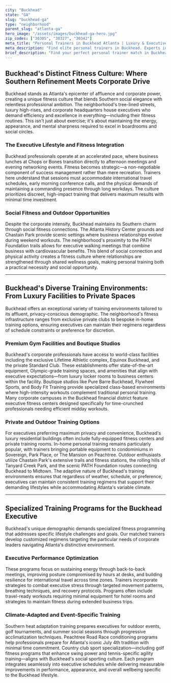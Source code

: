 ```yaml
---
city: "Buckhead"
state: "GA"
slug: "buckhead-ga"
type: "neighborhood"
parent_slug: "atlanta-ga"
hero_image: "/assets/images/buckhead-ga-hero.jpg"
zip_codes: ["30305", "30327", "30342"]
meta_title: "Personal Trainers in Buckhead Atlanta | Luxury & Executive Fitness"
meta_description: "Find elite personal trainers in Buckhead. Experts in Chastain Park running, private club training, and high-end luxury residential amenities."
brief_description: "Find your perfect personal trainer match in Buckhead, Atlanta. Our elite service connects busy corporate executives and affluent professionals with certified trainers who understand your demanding schedule and high-performance goals. Whether you need pre-dawn sessions before heading to the office, lunchtime workouts near corporate campuses, or evening training to de-stress, we match you with specialists in executive fitness, Southern heat adaptation, and time-efficient programming. Stop wasting time searching and start achieving optimal results with a trainer tailored to Buckhead's fast-paced, success-driven lifestyle. Get matched today and transform your fitness journey."
---
```

## Buckhead's Distinct Fitness Culture: Where Southern Refinement Meets Corporate Drive

Buckhead stands as Atlanta's epicenter of affluence and corporate power, creating a unique fitness culture that blends Southern social elegance with relentless professional ambition. The neighborhood's tree-lined streets, luxury high-rises, and corporate headquarters house executives who demand efficiency and excellence in everything—including their fitness routines. This isn't just about exercise; it's about maintaining the energy, appearance, and mental sharpness required to excel in boardrooms and social circles.

### The Executive Lifestyle and Fitness Integration

Buckhead professionals operate at an accelerated pace, where business lunches at Chops or Bones transition directly to afternoon meetings and evening networking events. Fitness becomes strategic—a non-negotiable component of success management rather than mere recreation. Trainers here understand that sessions must accommodate international travel schedules, early morning conference calls, and the physical demands of maintaining a commanding presence through long workdays. The culture prioritizes discreet, high-impact training that delivers maximum results with minimal time investment.

### Social Fitness and Outdoor Opportunities

Despite the corporate intensity, Buckhead maintains its Southern charm through social fitness connections. The Atlanta History Center grounds and Chastain Park provide scenic settings where business relationships evolve during weekend workouts. The neighborhood's proximity to the PATH Foundation trails allows for executive walking meetings that combine business with cardiovascular benefits. This blend of social connection and physical activity creates a fitness culture where relationships are strengthened through shared wellness goals, making personal training both a practical necessity and social opportunity.

---

## Buckhead's Diverse Training Environments: From Luxury Facilities to Private Spaces

Buckhead offers an exceptional variety of training environments tailored to its affluent, privacy-conscious demographic. The neighborhood's fitness infrastructure ranges from exclusive private clubs to bespoke in-home training options, ensuring executives can maintain their regimens regardless of schedule constraints or preference for discretion.

### Premium Gym Facilities and Boutique Studios

Buckhead's corporate professionals have access to world-class facilities including the exclusive Lifetime Athletic complex, Equinox Buckhead, and the private Standard Club. These establishments offer state-of-the-art equipment, Olympic-grade training spaces, and amenities that align with executive expectations—from luxury locker rooms to business centers within the facility. Boutique studios like Pure Barre Buckhead, Flywheel Sports, and Body Fit Training provide specialized class-based environments where high-intensity workouts complement traditional personal training. Many corporate campuses in the Buckhead financial district feature executive fitness centers designed specifically for time-crunched professionals needing efficient midday workouts.

### Private and Outdoor Training Options

For executives preferring maximum privacy and convenience, Buckhead's luxury residential buildings often include fully-equipped fitness centers and private training rooms. In-home personal training remains particularly popular, with trainers bringing portable equipment to condominiums in Sovereign, Park Place, or The Mansion on Peachtree. Outdoor enthusiasts utilize Chastain Park's extensive trails and fitness stations, the rolling hills of Tanyard Creek Park, and the scenic PATH Foundation routes connecting Buckhead to Midtown. The adaptive nature of Buckhead's training environments ensures that regardless of weather, schedule, or preference, executives can maintain consistent training regimens that support their demanding lifestyles while accommodating Atlanta's variable climate.

---

## Specialized Training Programs for the Buckhead Executive

Buckhead's unique demographic demands specialized fitness programming that addresses specific lifestyle challenges and goals. Our matched trainers develop customized regimens targeting the particular needs of corporate leaders navigating Atlanta's distinctive environment.

### Executive Performance Optimization

These programs focus on sustaining energy through back-to-back meetings, improving posture compromised by hours at desks, and building resilience for international travel across time zones. Trainers incorporate strategies to combat executive stress through targeted movement patterns, breathing techniques, and recovery protocols. Programs often include travel-ready workouts requiring minimal equipment for hotel rooms and strategies to maintain fitness during extended business trips.

### Climate-Adapted and Event-Specific Training

Southern heat adaptation training prepares executives for outdoor events, golf tournaments, and summer social seasons through progressive acclimatization techniques. Peachtree Road Race conditioning programs help professionals prepare for Atlanta's iconic July 4th tradition with minimal time commitment. Country club sport specialization—including golf fitness programs that enhance swing power and tennis-specific agility training—aligns with Buckhead's social sporting culture. Each program integrates seamlessly into executive schedules while delivering measurable improvements in performance, appearance, and overall wellbeing specific to the Buckhead lifestyle.